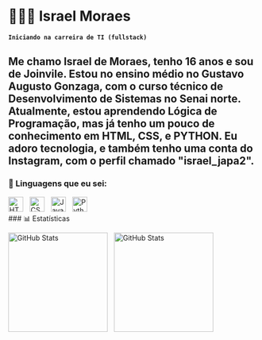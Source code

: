 # 👩🏻‍💻 Israel Moraes

**`Iniciando na carreira de TI (fullstack)`**

Me chamo Israel de Moraes, tenho 16 anos e sou de Joinvile. Estou no ensino médio no Gustavo Augusto Gonzaga, com o curso técnico de Desenvolvimento de Sistemas no Senai norte. Atualmente, estou aprendendo Lógica de Programação, mas já tenho um pouco de conhecimento em HTML, CSS, e PYTHON. Eu adoro tecnologia, e também tenho uma conta do Instagram, com o perfil chamado "israel_japa2".
---

### 🤖 Linguagens que eu sei:

<img 
    align="left" 
    alt="HTML"
    title="HTML" 
    width="30px" 
    style="padding-right: 10px;" 
    src="https://cdn.jsdelivr.net/gh/devicons/devicon@latest/icons/html5/html5-original.svg" 
/>
<img 
    align="left" 
    alt="CSS" 
    title="CSS"
    width="30px" 
    style="padding-right: 10px;" 
    src="https://cdn.jsdelivr.net/gh/devicons/devicon@latest/icons/css3/css3-original.svg" 
/>
<img 
    align="left" 
    alt="JavaScript" 
    title="JavaScript"
    width="30px" 
    style="padding-right: 10px;" 
    src="https://cdn.jsdelivr.net/gh/devicons/devicon@latest/icons/javascript/javascript-original.svg" 
/>
<img 
    align="left" 
    alt="Python" 
    title="Python"
    width="30px" 
    style="padding-right: 10px;" 
    src="https://cdn.jsdelivr.net/gh/devicons/devicon@latest/icons/python/python-original.svg" 
/>

<br/>
<br/>
### 📊 Estatísticas

<p>
  <img 
    align="left" 
    alt="GitHub Stats" 
    height="200" 
    style="padding-right: 10px;" 
    src="https://github-readme-stats.vercel.app/api?username=Israel&show_icons=true&theme=tokyonight&include_all_commits=true&locale=pt-br" 
  />

<img 
      align="left" 
      alt="GitHub Stats" 
      height="200" 
      src="https://github-readme-stats.vercel.app/api/top-langs/?username=Israel&theme=tokyonight&layout=compact&custom_title=Tecnologias&langs_count=9" 
  />

</p>
